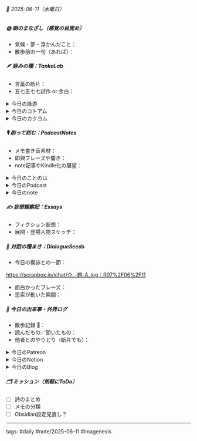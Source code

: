 


###### 📅 2025-06-11（水曜日）


##### 🌞 朝のまなざし（感覚の目覚め）
- 気候・夢・浮かんだこと：
- 散歩前の一句（あれば）：

##### 🪶 詠みの種：TankaLab
- 言葉の断片：
- 五七五七七試作 or 余白：

<details>
<summary>今日の詠游</summary>

民宿｜未明
古民家にほどこすリノベ
やどかりし
けふのゆうべにともらかたらふ

虹｜花葬
父が逝き
午後二時過ぎの通り雨
二重の虹が滲んで消えた

文字｜遷移
語りゆく　言葉はいつか　文字に消え
編みゆく日々を　綴りてうつす

ゔぃ｜vivid
目を瞑り　身体横たえ　息を吸う
詠うヴィジュアル　描くシナプス

詠游四題　令和7年6月11日
大文字　民宿の朝　露地の虹
フォーチュンガーデン
ヴィルトゥな旅立ち

誕歌｜cogito
人格は　言葉の輪郭
意識は　言葉の景色
世界と私

人格は　ことばの輪郭
意識は　ことばの景色
世界とわたし

</details>
<details>
<summary>今日のコトアム</summary>


</details>
<details>
<summary>今日のカクヨム</summary>


</details>

##### 🎙 削って刻む：PodcastNotes
- メモ書き音素材：
- 即興フレーズや響き：
- note記事やKindle化の展望：

<details>
<summary>今日のことのは</summary>

🍃**ことのは｜11 June 2025**
**本日のアフタートーク［要約と目次］**
> ポッドキャスト「ことのは」では、AIによる編集の未来や音声入力の重要性、さらには「超超整理法」の時代について語られています。ホモ・サピエンスとAIの共同作業が進化する中で、文章作成のスタイルが変わっていく様子が紹介されています。（AI summary）
> **目次**
> [AIと新しい文章作成のスタイル](https://listen.style/p/radiocampus/zdgfodzj#chapter1)　[00:00](https://listen.style/p/radiocampus/zdgfodzj#chapter1)  
> [語りによる文章生成の重要性](https://listen.style/p/radiocampus/zdgfodzj#chapter2)　[03:37](https://listen.style/p/radiocampus/zdgfodzj#chapter2)

**▷過去との葉**　[**ことのは+｜11 June 2024**](https://listen.style/p/radiocampus/rxdjdzt6)

🍁**ことのは｜6月10日(火)**
**毎日のblogつぶやき**
> はい、6月10日のブログつぶやきです。
> 昨日はサッカー見た後、そのまま寝ちゃいました。インドネシアに6対0で快勝。
> はい、工事の音がうるさいですね。今朝の9時半。今日はちょっと雨模様、午前中。
> 午後からは雨も止んで気温が下がるということですが、降ってないですね、もうね。ちょっとバラついただけで終わってます。
> そんな6月11日の午前中ですが、今日は民泊ゲストハウスにお客さんが一人見えます。それから冬一郎くんは、昨日は朝散歩、夕方散歩、公園ですね、最近はね。うんちも出て元気です。はい、今寝てます。
> それからポッドキャストの方は、昨日は10日ですので、ことのは増刊号、リスレットことのはアフタートークマガジンを出しました。それから声と字で書く日記、早起きは三文の徳、配信してます。
> それと今少しやり始めてるのがNotionですね。Notionが新展開をしています。Scrapboxも順調に構築中ということで、テキストワールド、ことのはギャラクシーが楽しいですね。、、、[…続きをblogで読む](https://jimt.hatenablog.com/entry/2025/06/11/101015#%E4%BB%8A%E6%97%A5%E3%81%AE%E3%81%A4%E3%81%B6%E3%82%84%E3%81%8D10-June-2025)

**新着Podcasts**
[**ことのは 増刊号 Vol.24｜10 June 2025**](https://listen.style/p/radiocampus/yywtwt2l)**｜**LISTEN
[**340 声to字de隔日記｜詠游徒然草とNonScriptなホモ・サピエンスとスクリプトを創るAIとルーティン化と自動化と省力化と暑くなってきた札幌とDysonの寿命とタイトルはお題だの話**](https://listen.style/p/cafe/cuxk1qlq)**｜**LISTEN
[**【早起きは三文の徳】海図なき漂流列島｜十｜水無月 2025 from Radiotalk**](https://listen.style/p/twilight/sa6y5j2t)**｜**LISTEN｜[Radiotalk](https://radiotalk.jp/talk/1318649)
[**ことのは｜10 June 2025**](https://listen.style/p/radiocampus/kon8hmya)**｜**LISTEN｜[Patreon](https://www.patreon.com/posts/kotonoha-10-june-131119545)
[**blog****｜****10 June 2025**](https://listen.style/p/inmymind/1czdii68)**｜**LISTEN

</details>
<details>
<summary>今日のPodcast</summary>

[**【しゃべれるだけしゃべる】#0189 語るホモ・サピエンス綴るAIは協働エディター兼プロモーターな話 from Radiotalk**](https://listen.style/p/twilight/ufsn7kft)**｜**LISTEN｜[Radiotalk](https://radiotalk.jp/talk/1319134)  
[**ことのは+｜11 June 2025**](https://listen.style/p/radiocampus/zdgfodzj)**｜**LISTEN｜[Patreon](https://www.patreon.com/posts/kotonoha-11-june-131197962)  
[**blog｜11 June 2025**](https://listen.style/p/inmymind/hqluok5w)**｜**LISTEN

</details>
<details>
<summary>今日のnote</summary>

[**一狄翁と創作ツールたち：EssayAIが見た道具とリズム｜EP002｜E side002**](https://note.com/takahashihajime/n/nb9ca5f9e8f20)
[**創作の神器たち：PoetAIが夢想する、道具の精霊たち｜EP002｜P side002**](https://note.com/takahashihajime/n/n52ea7f6d7d49)

</details>

##### ✍️ 妄想観察記：Essays
- フィクション断想：
- 展開・登場人物スケッチ：

##### 🌱 対話の種まき：DialogueSeeds
- 今日の響詠との一節：

https://scrapbox.io/ichat/介_-題_A_log｜R07%2F06%2F11

- 面白かったフレーズ：
- 思索が動いた瞬間：

##### 📌 今日の出来事・外界ログ
- 散歩記録 🐾：
- 読んだもの／聞いたもの：
- 他者とのやりとり（断片でも）：

<details>
<summary>今日のPatreon</summary>


</details>
<details>
<summary>今日のNotion</summary>

[詠星0015｜R07/06/11](https://scented-spruce-382.notion.site/0015-R07-06-11-20db4b68689181e3844ee8a034766c60)
[介 -題 A log｜R07/06/11](https://www.notion.so/A-log-R07-06-11-20db4b6868918115be3ec3bc2c7bc984?source=copy_link)

</details>
<details>
<summary>今日のBlog</summary>

[AIが編集するnote記事の未来｜AI Editing Revolution: Enhancing Creativity](https://jimt.hatenablog.com/entry/2025/06/12/092435)

</details>

##### 🗂 ミッション（気軽にToDo）
- [ ] 詩のまとめ
- [ ] メモの分類
- [ ] Obsidian設定見直し？

---
tags: #daily #note/2025-06-11 #imagenesis